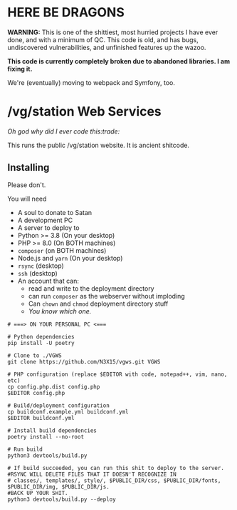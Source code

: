# HERE BE DRAGONS
**WARNING:** This is one of the shittiest, most hurried projects I have ever done,
and with a minimum of QC.  This code is old, and has bugs, undiscovered
vulnerabilities, and unfinished features up the wazoo.

**This code is currently completely broken due to abandoned libraries. I am fixing it.**

We're (eventually) moving to webpack and Symfony, too.

# /vg/station Web Services

*Oh god why did I ever code this:trade:*

This runs the public /vg/station website.  It is ancient shitcode.

## Installing

Please don't.

You will need
* A soul to donate to Satan
* A development PC
* A server to deploy to
* Python >= 3.8 (On your desktop)
* PHP >= 8.0 (On BOTH machines)
* `composer` (on BOTH machines)
* Node.js and `yarn` (On your desktop)
* `rsync` (desktop)
* `ssh` (desktop)
* An account that can:
  * read and write to the deployment directory
  * can run `composer` as the webserver without imploding
  * Can `chown` and `chmod` deployment directory stuff
  * *You know which one.*

```shell
# ===> ON YOUR PERSONAL PC <===

# Python dependencies
pip install -U poetry

# Clone to ./VGWS
git clone https://github.com/N3X15/vgws.git VGWS

# PHP configuration (replace $EDITOR with code, notepad++, vim, nano, etc)
cp config.php.dist config.php
$EDITOR config.php

# Build/deployment configuration
cp buildconf.example.yml buildconf.yml
$EDITOR buildconf.yml

# Install build dependencies
poetry install --no-root

# Run build
python3 devtools/build.py

# If build succeeded, you can run this shit to deploy to the server.
#RSYNC WILL DELETE FILES THAT IT DOESN'T RECOGNIZE IN
# classes/, templates/, style/, $PUBLIC_DIR/css, $PUBLIC_DIR/fonts, $PUBLIC_DIR/img, $PUBLIC_DIR/js.
#BACK UP YOUR SHIT.
python3 devtools/build.py --deploy
```
